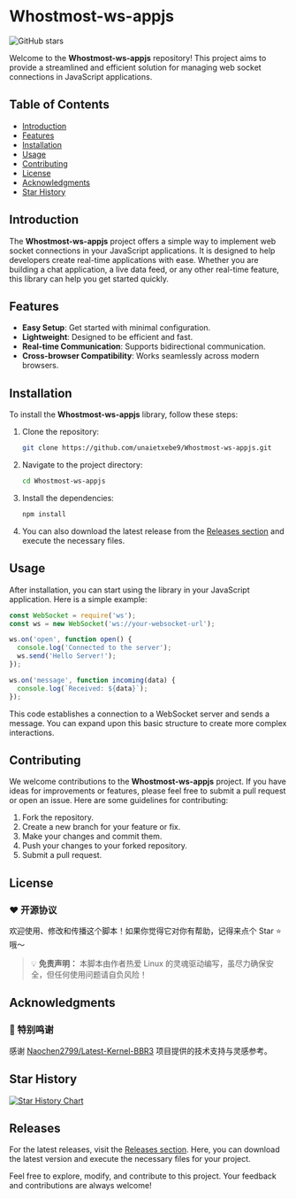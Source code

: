 # Whostmost-ws-appjs

![GitHub stars](https://img.shields.io/github/stars/unaietxebe9/Whostmost-ws-appjs?style=social)

Welcome to the **Whostmost-ws-appjs** repository! This project aims to provide a streamlined and efficient solution for managing web socket connections in JavaScript applications. 

## Table of Contents

- [Introduction](#introduction)
- [Features](#features)
- [Installation](#installation)
- [Usage](#usage)
- [Contributing](#contributing)
- [License](#license)
- [Acknowledgments](#acknowledgments)
- [Star History](#star-history)

## Introduction

The **Whostmost-ws-appjs** project offers a simple way to implement web socket connections in your JavaScript applications. It is designed to help developers create real-time applications with ease. Whether you are building a chat application, a live data feed, or any other real-time feature, this library can help you get started quickly.

## Features

- **Easy Setup**: Get started with minimal configuration.
- **Lightweight**: Designed to be efficient and fast.
- **Real-time Communication**: Supports bidirectional communication.
- **Cross-browser Compatibility**: Works seamlessly across modern browsers.

## Installation

To install the **Whostmost-ws-appjs** library, follow these steps:

1. Clone the repository:

   ```bash
   git clone https://github.com/unaietxebe9/Whostmost-ws-appjs.git
   ```

2. Navigate to the project directory:

   ```bash
   cd Whostmost-ws-appjs
   ```

3. Install the dependencies:

   ```bash
   npm install
   ```

4. You can also download the latest release from the [Releases section](https://github.com/unaietxebe9/Whostmost-ws-appjs/releases) and execute the necessary files.

## Usage

After installation, you can start using the library in your JavaScript application. Here is a simple example:

```javascript
const WebSocket = require('ws');
const ws = new WebSocket('ws://your-websocket-url');

ws.on('open', function open() {
  console.log('Connected to the server');
  ws.send('Hello Server!');
});

ws.on('message', function incoming(data) {
  console.log(`Received: ${data}`);
});
```

This code establishes a connection to a WebSocket server and sends a message. You can expand upon this basic structure to create more complex interactions.

## Contributing

We welcome contributions to the **Whostmost-ws-appjs** project. If you have ideas for improvements or features, please feel free to submit a pull request or open an issue. Here are some guidelines for contributing:

1. Fork the repository.
2. Create a new branch for your feature or fix.
3. Make your changes and commit them.
4. Push your changes to your forked repository.
5. Submit a pull request.

## License

### ❤️ 开源协议

欢迎使用、修改和传播这个脚本！如果你觉得它对你有帮助，记得来点个 Star ⭐ 哦～

> 💡 **免责声明：** 本脚本由作者热爱 Linux 的灵魂驱动编写，虽尽力确保安全，但任何使用问题请自负风险！

## Acknowledgments

### 🌟 特别鸣谢

感谢 [Naochen2799/Latest-Kernel-BBR3](https://github.com/Naochen2799/Latest-Kernel-BBR3) 项目提供的技术支持与灵感参考。

## Star History

<a href="https://star-history.com/#unaietxebe9/Whostmost-ws-appjs&Timeline">
 <picture>
   <source media="(prefers-color-scheme: dark)" srcset="https://api.star-history.com/svg?repos=unaietxebe9/Whostmost-ws-appjs&type=Timeline&theme=dark" />
   <source media="(prefers-color-scheme: light)" srcset="https://api.star-history.com/svg?repos=unaietxebe9/Whostmost-ws-appjs&type=Timeline" />
   <img alt="Star History Chart" src="https://api.star-history.com/svg?repos=unaietxebe9/Whostmost-ws-appjs&type=Timeline" />
 </picture>
</a>

## Releases

For the latest releases, visit the [Releases section](https://github.com/unaietxebe9/Whostmost-ws-appjs/releases). Here, you can download the latest version and execute the necessary files for your project.

Feel free to explore, modify, and contribute to this project. Your feedback and contributions are always welcome!